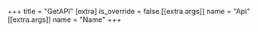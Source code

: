 +++
title = "GetAPI"
[extra]
is_override = false
[[extra.args]]
name = "Api"
[[extra.args]]
name = "Name"
+++